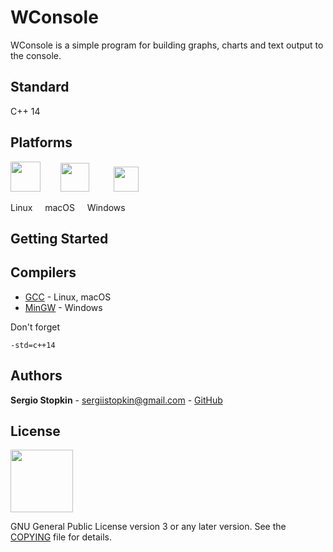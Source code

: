 # WConsole

WConsole is a simple program for building graphs, charts and text output to the console.

## Standard

C++ 14

## Platforms

<img height=48 src="https://upload.wikimedia.org/wikipedia/commons/3/3c/TuxFlat.svg">
&nbsp;&nbsp;&nbsp;&nbsp;&nbsp;&nbsp;

<img height=46 src="https://upload.wikimedia.org/wikipedia/commons/d/df/Apple-Apple.svg">
&nbsp;&nbsp;&nbsp;&nbsp;&nbsp;&nbsp;&nbsp;&nbsp;

<img height=40 src="https://upload.wikimedia.org/wikipedia/commons/thumb/5/5f/Windows_logo_-_2012.svg/1024px-Windows_logo_-_2012.svg.png">

Linux
&nbsp;&nbsp;&nbsp;
macOS
&nbsp;&nbsp;&nbsp;
Windows

## Getting Started

## Compilers

* [GCC](https://gcc.gnu.org/) - Linux, macOS
* [MinGW](http://www.mingw.org/) - Windows

Don't forget
```
-std=c++14
```

## Authors

**Sergio Stopkin** - <sergiistopkin@gmail.com> -  [GitHub](https://github.com/SergioStopkin)

## License

<img src="https://upload.wikimedia.org/wikipedia/commons/9/93/GPLv3_Logo.svg" height=100></img>

GNU General Public License version 3 or any later version. See the [COPYING](COPYING) file for details.

